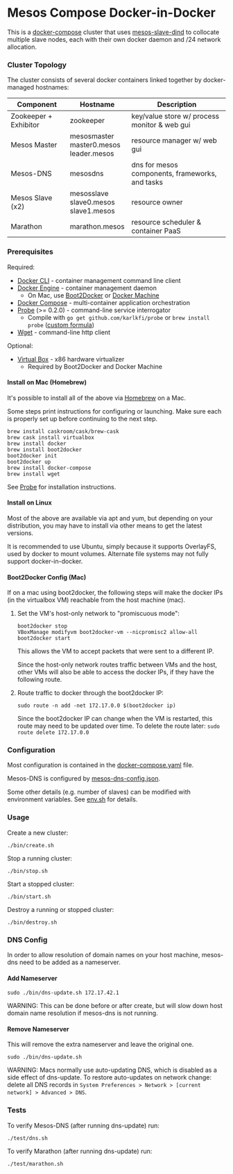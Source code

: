 # Mesos Compose Docker-in-Docker

This is a [docker-compose](https://github.com/docker/compose) cluster that uses [mesos-slave-dind](https://hub.docker.com/r/mesosphere/mesos-slave-dind/) to collocate multiple slave nodes, each with their own docker daemon and /24 network allocation.

### Cluster Topology

The cluster consists of several docker containers linked together by docker-managed hostnames:

| Component             | Hostname                                       | Description                                     |
|-----------------------|------------------------------------------------|-------------------------------------------------|
| Zookeeper + Exhibitor | zookeeper                                      | key/value store w/ process monitor & web gui    |
| Mesos Master          | mesosmaster<br/>master0.mesos<br/>leader.mesos | resource manager w/ web gui                     |
| Mesos-DNS             | mesosdns                                       | dns for mesos components, frameworks, and tasks |
| Mesos Slave (x2)      | mesosslave<br/>slave0.mesos<br/>slave1.mesos   | resource owner                                  |
| Marathon              | marathon.mesos                                 | resource scheduler & container PaaS             |

### Prerequisites

Required:
- [Docker CLI](https://docs.docker.com/) - container management command line client
- [Docker Engine](https://docs.docker.com/) - container management daemon
  - On Mac, use [Boot2Docker](http://boot2docker.io/) or [Docker Machine](https://docs.docker.com/machine/install-machine/)
- [Docker Compose](https://docs.docker.com/compose/install/) - multi-container application orchestration
- [Probe](https://github.com/karlkfi/probe) (&gt;= 0.2.0) - command-line service interrogator
  - Compile with `go get github.com/karlkfi/probe` or `brew install probe` ([custom formula](https://github.com/karlkfi/probe#with-homebrew))
- [Wget](http://www.gnu.org/software/wget/) - command-line http client

Optional:
- [Virtual Box](https://www.virtualbox.org/wiki/Downloads) - x86 hardware virtualizer
  - Required by Boot2Docker and Docker Machine

#### Install on Mac (Homebrew)

It's possible to install all of the above via [Homebrew](http://brew.sh/) on a Mac.

Some steps print instructions for configuring or launching. Make sure each is properly set up before continuing to the next step.

```
brew install caskroom/cask/brew-cask
brew cask install virtualbox
brew install docker
brew install boot2docker
boot2docker init
boot2docker up
brew install docker-compose
brew install wget
```

See [Probe](https://github.com/karlkfi/probe) for installation instructions.


#### Install on Linux

Most of the above are available via apt and yum, but depending on your distribution, you may have to install via other
means to get the latest versions.

It is recommended to use Ubuntu, simply because it supports OverlayFS, used by docker to mount volumes. Alternate file
systems may not fully support docker-in-docker.

#### Boot2Docker Config (Mac)

If on a mac using boot2docker, the following steps will make the docker IPs (in the virtualbox VM) reachable from the
host machine (mac).

1. Set the VM's host-only network to "promiscuous mode":

    ```
    boot2docker stop
    VBoxManage modifyvm boot2docker-vm --nicpromisc2 allow-all
    boot2docker start
    ```

    This allows the VM to accept packets that were sent to a different IP.

    Since the host-only network routes traffic between VMs and the host, other VMs will also be able to access the docker
    IPs, if they have the following route.

1. Route traffic to docker through the boot2docker IP:

    ```
    sudo route -n add -net 172.17.0.0 $(boot2docker ip)
    ```

    Since the boot2docker IP can change when the VM is restarted, this route may need to be updated over time.
    To delete the route later: `sudo route delete 172.17.0.0`


### Configuration

Most configuration is contained in the [docker-compose.yaml](./docker-compose.yaml) file.

Mesos-DNS is configured by [mesos-dns-config.json](./mesos-dns-config.json).

Some other details (e.g. number of slaves) can be modified with environment variables. See [env.sh](./env.sh) for details.


### Usage

Create a new cluster:

```
./bin/create.sh
```

Stop a running cluster:

```
./bin/stop.sh
```

Start a stopped cluster:

```
./bin/start.sh
```

Destroy a running or stopped cluster:

```
./bin/destroy.sh
```


### DNS Config

In order to allow resolution of domain names on your host machine, mesos-dns need to be added as a nameserver.


#### Add Nameserver

```
sudo ./bin/dns-update.sh 172.17.42.1
```

WARNING: This can be done before or after create, but will slow down host domain name resolution if mesos-dns is not running.


#### Remove Nameserver

This will remove the extra nameserver and leave the original one.

```
sudo ./bin/dns-update.sh
```

WARNING: Macs normally use auto-updating DNS, which is disabled as a side effect of dns-update. To restore auto-updates on network change: delete all DNS records in `System Preferences > Network > [current network] > Advanced > DNS`.


### Tests

To verify Mesos-DNS (after running dns-update) run:

```
./test/dns.sh
```

To verify Marathon (after running dns-update) run:

```
./test/marathon.sh
```
